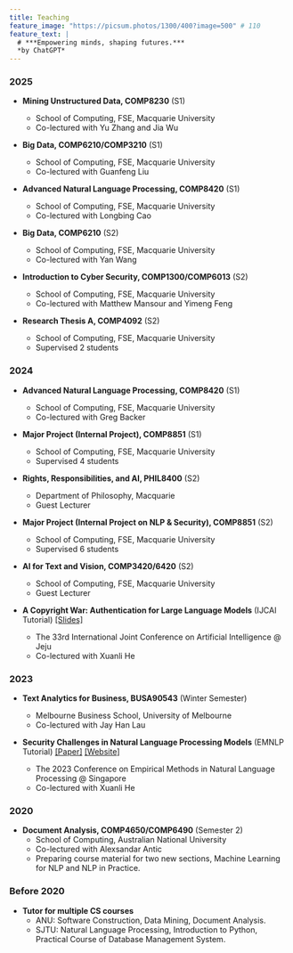 ```yaml
---
title: Teaching
feature_image: "https://picsum.photos/1300/400?image=500" # 110
feature_text: |
  # ***Empowering minds, shaping futures.***
  *by ChatGPT*
---
```


### 2025
+ **Mining Unstructured Data, COMP8230** (S1)
    + School of Computing, FSE, Macquarie University
    + Co-lectured with Yu Zhang and Jia Wu

+ **Big Data, COMP6210/COMP3210** (S1)
    + School of Computing, FSE, Macquarie University
    + Co-lectured with Guanfeng Liu

+ **Advanced Natural Language Processing, COMP8420** (S1)
    + School of Computing, FSE, Macquarie University
    + Co-lectured with Longbing Cao

+ **Big Data, COMP6210** (S2)
    + School of Computing, FSE, Macquarie University
    + Co-lectured with Yan Wang

+ **Introduction to Cyber Security, COMP1300/COMP6013** (S2)
    + School of Computing, FSE, Macquarie University
    + Co-lectured with Matthew Mansour and Yimeng Feng

+ **Research Thesis A, COMP4092** (S2)
    + School of Computing, FSE, Macquarie University
    + Supervised 2 students

### 2024
+ **Advanced Natural Language Processing, COMP8420** (S1)
    + School of Computing, FSE, Macquarie University
    + Co-lectured with Greg Backer

+ **Major Project (Internal Project), COMP8851** (S1)
    + School of Computing, FSE, Macquarie University
    + Supervised 4 students

+ **Rights, Responsibilities, and AI, PHIL8400** (S2)
    + Department of Philosophy, Macquarie
    + Guest Lecturer

+ **Major Project (Internal Project on NLP & Security), COMP8851** (S2)
    + School of Computing, FSE, Macquarie University
    + Supervised 6 students

+ **AI for Text and Vision, COMP3420/6420** (S2)
    + School of Computing, FSE, Macquarie University
    + Guest Lecturer


+ **A Copyright War: Authentication for Large Language Models** (IJCAI Tutorial) [[Slides]](../files/tutorial%20IJCAI2024.pdf)
    + The 33rd International Joint Conference on Artificial Intelligence @ Jeju
    + Co-lectured with Xuanli He

### 2023
+ **Text Analytics for Business, BUSA90543** (Winter Semester)
    + Melbourne Business School, University of Melbourne
    + Co-lectured with Jay Han Lau

+ **Security Challenges in Natural Language Processing Models** (EMNLP Tutorial) [[Paper]](https://aclanthology.org/2023.emnlp-tutorial.2/) [[Website]](https://emnlp2023-nlp-security.github.io/)
    + The 2023 Conference on Empirical Methods in Natural Language Processing @ Singapore
    + Co-lectured with Xuanli He

### 2020
+ **Document Analysis, COMP4650/COMP6490** (Semester 2)
    + School of Computing, Australian National University
    + Co-lectured with Alexsandar Antic
    + Preparing course material for two new sections, Machine Learning for NLP and NLP in Practice.

### Before 2020
+ **Tutor for multiple CS courses**
    + ANU: Software Construction, Data Mining, Document Analysis.
    + SJTU: Natural Language Processing, Introduction to Python, Practical Course of Database Management System.
